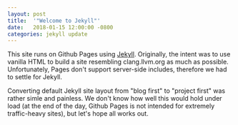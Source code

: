 ```yaml
---
layout: post
title:  '"Welcome to Jekyll"'
date:   2018-01-15 12:00:00 -0800
categories: jekyll update
---
```


This site runs on Github Pages using [Jekyll][j]. Originally, the intent was to
use vanilla HTML to build a site resembling clang.llvm.org as much as possible.
Unfortunately, Pages don't support server-side includes, therefore we had to
settle for Jekyll.

Converting default Jekyll site layout from "blog first" to "project first" was
rather simle and painless. We don't know how well this would hold under load
(at the end of the day, Github Pages is not intended for extremely
traffic-heavy sites), but let's hope all works out.

[j]: http://jekyllrb.com
